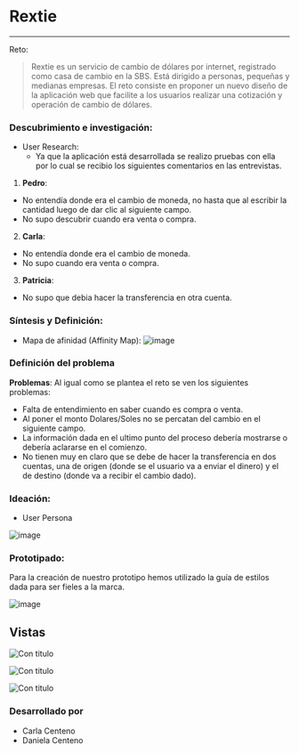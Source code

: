 # Rextie 
___

Reto:
> Rextie es un servicio de cambio de dólares por internet, registrado como casa de cambio en la SBS. Está dirigido a personas, pequeñas y medianas empresas. El reto consiste en proponer un nuevo diseño de la aplicación web que facilite a los usuarios realizar una cotización y operación de cambio de dólares.

### Descubrimiento e investigación:

* User Research:
    * Ya que la aplicación está desarrollada se realizo pruebas con ella por lo cual se recibio los siguientes comentarios en las entrevistas.

1. **Pedro**:
 * No entendía donde era el cambio de moneda, no hasta que al escribir la cantidad luego de dar clic al siguiente campo.
 * No supo descubrir cuando era venta o compra.
2. **Carla**:
* No entendía donde era el cambio de moneda.
* No supo cuando era venta o compra.

3. **Patricia**:
* No supo que debia hacer la transferencia en otra cuenta.

### Síntesis y Definición:
* Mapa de afinidad (Affinity Map):
![image](https://user-images.githubusercontent.com/30356026/38168050-d483423a-3507-11e8-9d65-82592b7977bd.png)

### Definición del problema

**Problemas**: Al igual como se plantea el reto se ven los siguientes problemas:
* Falta de entendimiento en saber cuando es compra o venta.
* Al poner el monto Dolares/Soles no se percatan del cambio en el siguiente campo.
* La información dada en el ultimo punto del proceso debería mostrarse o debería aclararse en el comienzo.
* No tienen muy en claro que se debe de hacer la transferencia en dos cuentas, una de origen (donde se el usuario va a enviar el dinero) y el de destino (donde va a recibir el cambio dado).

### Ideación: 

* User Persona

![image](https://user-images.githubusercontent.com/30356026/38168133-b9bbd640-3509-11e8-83f9-7b92d3602818.png)

### Prototipado:

Para la creación de nuestro prototipo hemos utilizado la guía de estilos dada para ser fieles a la marca.

![image](https://user-images.githubusercontent.com/30356026/38168189-09e97ff4-350b-11e8-877b-13b48a8d001c.png)

## Vistas

![Con titulo](https://user-images.githubusercontent.com/32285482/37750696-6d761a48-2d5c-11e8-88d5-297bd489321b.png "titulo")

![Con titulo](https://user-images.githubusercontent.com/32285482/37750698-6f1f0a80-2d5c-11e8-9cc5-2d2da8d8cb2b.png "titulo")

![Con titulo](https://user-images.githubusercontent.com/32285482/37750699-7036fc7a-2d5c-11e8-968f-67ef8873e41f.png "titulo")


### Desarrollado por
* Carla Centeno
* Daniela Centeno
